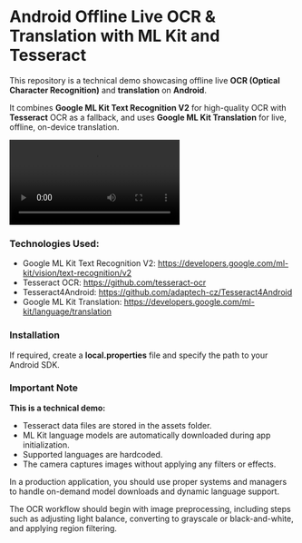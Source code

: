 # Android Offline Live OCR &amp; Translation with ML Kit and Tesseract

This repository is a technical demo showcasing offline live **OCR (Optical Character Recognition)** and **translation** on **Android**.

It combines **Google ML Kit Text Recognition V2** for high-quality OCR with **Tesseract** OCR as a fallback, and uses **Google ML Kit Translation** for live, offline, on-device translation.

![Video](./video.mp4)

### Technologies Used:
* Google ML Kit Text Recognition V2: https://developers.google.com/ml-kit/vision/text-recognition/v2
* Tesseract OCR: https://github.com/tesseract-ocr
* Tesseract4Android: https://github.com/adaptech-cz/Tesseract4Android
* Google ML Kit Translation: https://developers.google.com/ml-kit/language/translation

### Installation
If required, create a **local.properties** file and specify the path to your Android SDK.

### Important Note
**This is a technical demo:**   
* Tesseract data files are stored in the assets folder.
* ML Kit language models are automatically downloaded during app initialization.
* Supported languages are hardcoded.
* The camera captures images without applying any filters or effects.

In a production application, you should use proper systems and managers to handle on-demand model downloads and dynamic language support.

The OCR workflow should begin with image preprocessing, including steps such as adjusting light balance, converting to grayscale or black-and-white, and applying region filtering.
